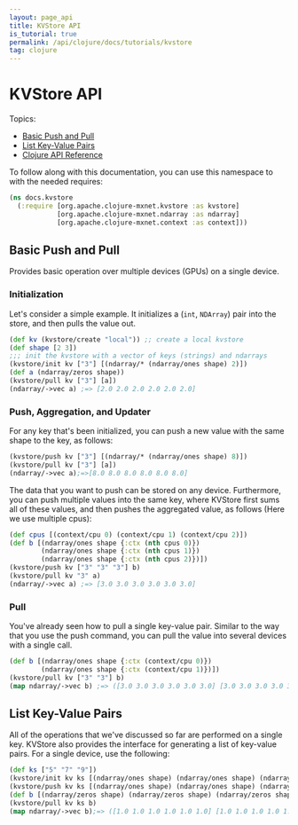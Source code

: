 ```yaml
---
layout: page_api
title: KVStore API
is_tutorial: true
permalink: /api/clojure/docs/tutorials/kvstore
tag: clojure
---
```

<!--- Licensed to the Apache Software Foundation (ASF) under one -->
<!--- or more contributor license agreements.  See the NOTICE file -->
<!--- distributed with this work for additional information -->
<!--- regarding copyright ownership.  The ASF licenses this file -->
<!--- to you under the Apache License, Version 2.0 (the -->
<!--- "License"); you may not use this file except in compliance -->
<!--- with the License.  You may obtain a copy of the License at -->

<!---   http://www.apache.org/licenses/LICENSE-2.0 -->

<!--- Unless required by applicable law or agreed to in writing, -->
<!--- software distributed under the License is distributed on an -->
<!--- "AS IS" BASIS, WITHOUT WARRANTIES OR CONDITIONS OF ANY -->
<!--- KIND, either express or implied.  See the License for the -->
<!--- specific language governing permissions and limitations -->
<!--- under the License. -->
# KVStore API

Topics:

* [Basic Push and Pull](#basic-push-and-pull)
* [List Key-Value Pairs](#list-key-value-pairs)
* [Clojure API Reference]({{'/api/clojure/docs/api'|relative_url}})

To follow along with this documentation, you can use this namespace to with the needed requires:

```clojure
(ns docs.kvstore
  (:require [org.apache.clojure-mxnet.kvstore :as kvstore]
            [org.apache.clojure-mxnet.ndarray :as ndarray]
            [org.apache.clojure-mxnet.context :as context]))
```

## Basic Push and Pull

Provides basic operation over multiple devices (GPUs) on a single device.

### Initialization

Let's consider a simple example. It initializes
a (`int`, `NDArray`) pair into the store, and then pulls the value out.

```clojure
(def kv (kvstore/create "local")) ;; create a local kvstore
(def shape [2 3])
;;; init the kvstore with a vector of keys (strings) and ndarrays
(kvstore/init kv ["3"] [(ndarray/* (ndarray/ones shape) 2)])
(def a (ndarray/zeros shape))
(kvstore/pull kv ["3"] [a])
(ndarray/->vec a) ;=> [2.0 2.0 2.0 2.0 2.0 2.0]
```

### Push, Aggregation, and Updater

For any key that's been initialized, you can push a new value with the same shape to the key, as follows:

```clojure
(kvstore/push kv ["3"] [(ndarray/* (ndarray/ones shape) 8)])
(kvstore/pull kv ["3"] [a])
(ndarray/->vec a);=>[8.0 8.0 8.0 8.0 8.0 8.0]
```

The data that you want to push can be stored on any device. Furthermore, you can push multiple
values into the same key, where KVStore first sums all of these
values, and then pushes the aggregated value, as follows (Here we use multiple cpus):

```clojure
(def cpus [(context/cpu 0) (context/cpu 1) (context/cpu 2)])
(def b [(ndarray/ones shape {:ctx (nth cpus 0)})
        (ndarray/ones shape {:ctx (nth cpus 1)})
        (ndarray/ones shape {:ctx (nth cpus 2)})])
(kvstore/push kv ["3" "3" "3"] b)
(kvstore/pull kv "3" a)
(ndarray/->vec a) ;=> [3.0 3.0 3.0 3.0 3.0 3.0]
```


### Pull

You've already seen how to pull a single key-value pair. Similar to the way that you use the push command, you can
pull the value into several devices with a single call.

```clojure
(def b [(ndarray/ones shape {:ctx (context/cpu 0)})
        (ndarray/ones shape {:ctx (context/cpu 1)})])
(kvstore/pull kv ["3" "3"] b)
(map ndarray/->vec b) ;=> ([3.0 3.0 3.0 3.0 3.0 3.0] [3.0 3.0 3.0 3.0 3.0 3.0])
```

## List Key-Value Pairs

All of the operations that we've discussed so far are performed on a single key. KVStore also provides
the interface for generating a list of key-value pairs. For a single device, use the following:

```clojure
(def ks ["5" "7" "9"])
(kvstore/init kv ks [(ndarray/ones shape) (ndarray/ones shape) (ndarray/ones shape)])
(kvstore/push kv ks [(ndarray/ones shape) (ndarray/ones shape) (ndarray/ones shape)])
(def b [(ndarray/zeros shape) (ndarray/zeros shape) (ndarray/zeros shape)])
(kvstore/pull kv ks b)
(map ndarray/->vec b);=> ([1.0 1.0 1.0 1.0 1.0 1.0] [1.0 1.0 1.0 1.0 1.0 1.0] [1.0 1.0 1.0 1.0 1.0 1.0])
```
